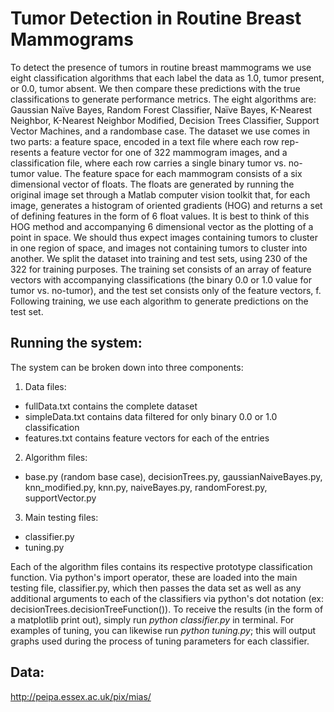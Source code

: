 # Tumor Detection in Routine Breast Mammograms
To detect the presence of tumors in routine breast mammograms we use eight classification algorithms that each label the data as 1.0, tumor present, or 0.0, tumor absent. We then compare these predictions with the true classifications to generate performance metrics.  The eight algorithms are:  Gaussian Naïve Bayes, Random Forest Classifier, Naïve Bayes, K-Nearest Neighbor, K-Nearest Neighbor Modified, Decision Trees Classifier, Support Vector Machines, and a randombase case. The dataset we use comes in two parts: a feature space, encoded in a text file where each row rep-resents a feature vector for one of 322 mammogram images, and a classification file, where each row carries a single binary tumor vs. no-tumor value. The feature space for each mammogram consists of a six dimensional vector of floats. The floats are generated by running the original image set through a Matlab computer vision toolkit that, for each image, generates a histogram of oriented gradients (HOG) and returns a set of defining features in the form of 6 float values.  It is best to think of this HOG method and accompanying 6 dimensional vector as the plotting of a  point in space. We should thus expect images containing tumors to cluster in one region of space, and images not containing tumors to cluster into another. We split the dataset into training and test sets, using 230 of the 322 for training purposes. The training set consists of an array of feature vectors with accompanying classifications (the binary 0.0 or 1.0 value for tumor vs. no-tumor), and the test set consists only of the feature vectors, f. Following training, we use each algorithm to generate predictions on the test set.
<br/>

## Running the system:
The system can be broken down into three components: <br>
1. Data files:
  * fullData.txt contains the complete dataset
  * simpleData.txt contains data filtered for only binary 0.0 or 1.0 classification
  * features.txt contains feature vectors for each of the entries
2. Algorithm files:
  * base.py (random base case), decisionTrees.py, gaussianNaiveBayes.py, knn\_modified.py, knn.py, naiveBayes.py, randomForest.py, supportVector.py
3. Main testing files:
  * classifier.py
  * tuning.py

Each of the algorithm files contains its respective prototype classification function. Via python's import operator, these are loaded into the main testing file, classifier.py, which then passes the data set as well as any additional arguments to each of the classifiers via python's dot notation (ex: decisionTrees.decisionTreeFunction()). To receive the results (in the form of a matplotlib print out), simply run *python classifier.py* in terminal. For examples of tuning, you can likewise run *python tuning.py*; this will output graphs used during the process of tuning parameters for each classifier.

## Data:
 http://peipa.essex.ac.uk/pix/mias/
